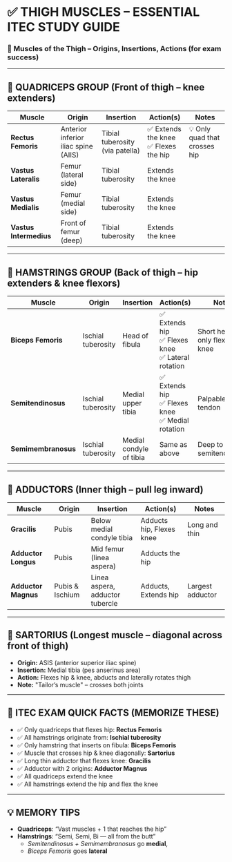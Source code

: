
# ✅ THIGH MUSCLES – ESSENTIAL ITEC STUDY GUIDE

### 📘 Muscles of the Thigh – Origins, Insertions, Actions (for exam success)

---

## 🔷 QUADRICEPS GROUP (Front of thigh – knee extenders)

| Muscle             | Origin                         | Insertion                          | Action(s)                                 | Notes                          |
|--------------------|--------------------------------|-------------------------------------|--------------------------------------------|--------------------------------|
| **Rectus Femoris** | Anterior inferior iliac spine (AIIS) | Tibial tuberosity (via patella) | ✅ Extends the knee<br>✅ Flexes the hip | 💡 Only quad that crosses hip |
| **Vastus Lateralis** | Femur (lateral side)          | Tibial tuberosity                  | Extends the knee                            |                                |
| **Vastus Medialis** | Femur (medial side)           | Tibial tuberosity                  | Extends the knee                            |                                |
| **Vastus Intermedius** | Front of femur (deep)      | Tibial tuberosity                  | Extends the knee                            |                                |

---

## 🔷 HAMSTRINGS GROUP (Back of thigh – hip extenders & knee flexors)

| Muscle                | Origin             | Insertion              | Action(s)                                       | Notes                  |
|-----------------------|--------------------|-------------------------|--------------------------------------------------|-------------------------|
| **Biceps Femoris**    | Ischial tuberosity | Head of fibula         | ✅ Extends hip<br>✅ Flexes knee<br>✅ Lateral rotation | Short head only flexes knee |
| **Semitendinosus**    | Ischial tuberosity | Medial upper tibia     | ✅ Extends hip<br>✅ Flexes knee<br>✅ Medial rotation  | Palpable tendon        |
| **Semimembranosus**   | Ischial tuberosity | Medial condyle of tibia| Same as above                                     | Deep to semitendinosus |

---

## 🔷 ADDUCTORS (Inner thigh – pull leg inward)

| Muscle             | Origin            | Insertion                   | Action(s)                         | Notes         |
|--------------------|-------------------|------------------------------|------------------------------------|----------------|
| **Gracilis**       | Pubis             | Below medial condyle tibia  | Adducts hip, Flexes knee           | Long and thin  |
| **Adductor Longus**| Pubis             | Mid femur (linea aspera)    | Adducts the hip                    |                |
| **Adductor Magnus**| Pubis & Ischium   | Linea aspera, adductor tubercle | Adducts, Extends hip           | Largest adductor |

---

## 🔷 SARTORIUS (Longest muscle – diagonal across front of thigh)

- **Origin:** ASIS (anterior superior iliac spine)  
- **Insertion:** Medial tibia (pes anserinus area)  
- **Action:** Flexes hip & knee, abducts and laterally rotates thigh  
- **Note:** "Tailor’s muscle" – crosses both joints

---

## 🧠 ITEC EXAM QUICK FACTS (MEMORIZE THESE)

- ✅ Only quadriceps that flexes hip: **Rectus Femoris**  
- ✅ All hamstrings originate from: **Ischial tuberosity**  
- ✅ Only hamstring that inserts on fibula: **Biceps Femoris**  
- ✅ Muscle that crosses hip & knee diagonally: **Sartorius**  
- ✅ Long thin adductor that flexes knee: **Gracilis**  
- ✅ Adductor with 2 origins: **Adductor Magnus**  
- ✅ All quadriceps extend the knee  
- ✅ All hamstrings extend the hip and flex the knee  

---

## 💡 MEMORY TIPS

- **Quadriceps**: “Vast muscles + 1 that reaches the hip”  
- **Hamstrings**: “Semi, Semi, Bi — all from the butt”  
  - *Semitendinosus + Semimembranosus* go **medial**,  
  - *Biceps Femoris* goes **lateral**
